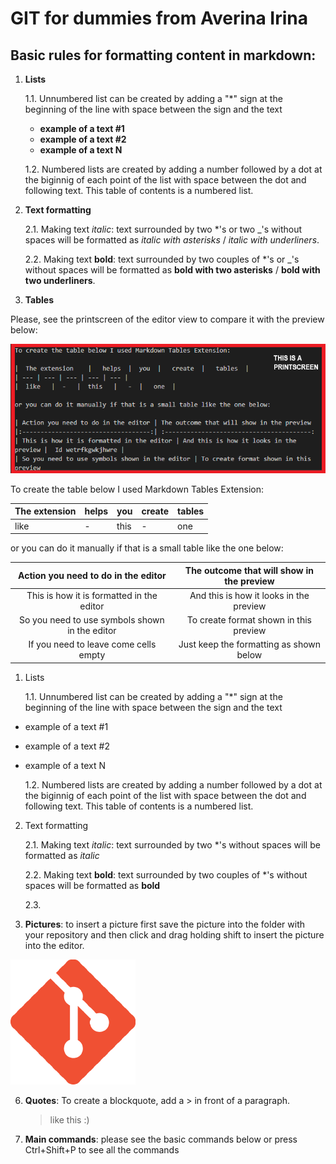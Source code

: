# GIT for dummies from Averina Irina

## Basic rules for formatting content in markdown:

1. __Lists__

    1.1. Unnumbered list can be created by adding a "*" sign at the beginning of the line with space between the sign and the text

    * __example of a text #1__
    * __example of a text #2__
    * __example of a text N__

     1.2. Numbered lists are created by adding a number followed by a dot at the biginnig of each point of the list with space between the dot and following text. This table of contents is a numbered list.

2. __Text formatting__

    2.1. Making text *italic*: text surrounded by two *'s or two _'s without spaces will be formatted as *italic with asterisks* / _italic with underliners_.

    2.2. Making text **bold**: text surrounded by two couples of *'s or _'s without spaces will be formatted as **bold with two asterisks** / __bold with two underliners__.

  3. __Tables__

Please, see the printscreen of the editor view to compare it with the preview below:

![Alt text](git_table_editor_veiw.png)

To create the table below I used Markdown Tables Extension:

|  The extension    |   helps  |  you  |   create  |   tables  |
| --- | --- | --- | --- | --- |
|  like   |  -   |  this   |   -  |   one  |

or you can do it manually if that is a small table like the one below:

| Action you need to do in the editor | The outcome that will show in the preview
|:-----------------------------------:| :----------------------------------------:
| This is how it is formatted in the editor | And this is how it looks in the preview |  Id wetrfkgwkjhwre | 
| So you need to use symbols shown in the editor | To create format shown in this preview
|If you need to leave come cells empty | Just keep the formatting as shown below

1. Lists

    1.1. Unnumbered list can be created by adding a "*" sign at the beginning of the line with space between the sign and the text

* example of a text #1
* example of a text #2
* example of a text N


    1.2. Numbered lists are created by adding a number followed by a dot at the biginnig of each point of the list with space between the dot and following text. This table of contents is a numbered list.

2. Text formatting

    2.1. Making text *italic*: text surrounded by two *'s without spaces will be formatted as *italic*

    2.2. Making text **bold**: text surrounded by two couples of *'s without spaces will be formatted as **bold**

    2.3. 

5. __Pictures__: to insert a picture first save the picture into the folder with your repository and then click and drag holding shift to insert the picture into the editor.  

![Alt text](git_image.png)

6. __Quotes__: To create a blockquote, add a > in front of a paragraph.

    > like this :)

7. __Main commands__: please see the basic commands below or press Ctrl+Shift+P to see all the commands


